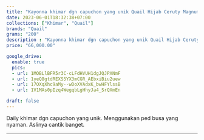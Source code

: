 ```yaml
---
title: "Kayonna khimar dgn capuchon yang unik Quail Hijab Ceruty Magnum"
date: 2023-06-01T18:32:38+07:00
collections: ["Khimar", "Quail"]
brands: "Quail"
grams: "200"
description : "Kayonna khimar dgn capuchon yang unik Quail Hijab Ceruty Magnum"
price: "66,000.00"

google_drive:
  enable: true
  pics:
  - url: 1MOBLlBFR5r3C-cLFdHVUH1dgJQJPXNmF
  - url: 1yeQ8gtdREXS5YX3mCGR_AEbxiBiu2uew
  - url: 17OXqXhc9aMy--wDoXVAdxK_bwHFYlssB
  - url: 1V1MAs0pIzq4WegqbLgHhyJa4_SrQXmEn

draft: false
---
```


Daily khimar dgn capuchon yang unik. Menggunakan ped busa yang nyaman. Aslinya cantik banget.

----------      
  
